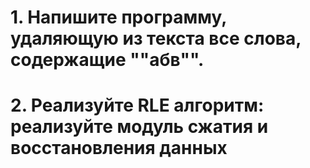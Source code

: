 # 1. Напишите программу, удаляющую из текста все слова, содержащие ""абв"".
# 2. Реализуйте RLE алгоритм: реализуйте модуль сжатия и восстановления данных
